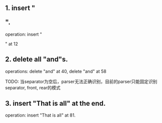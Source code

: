 ## 1. insert "</p>".
operation: insert "</p>" at 12

## 2. delete all "and"s.
operations: delete "and" at 40, delete "and" at 58

TODO: 当separator为空后，parser无法正确识别，目前的parser只能固定识别separator, front, rear的模式

## 3. insert "That is all" at the end.

operation: insert "That is all" at 81.